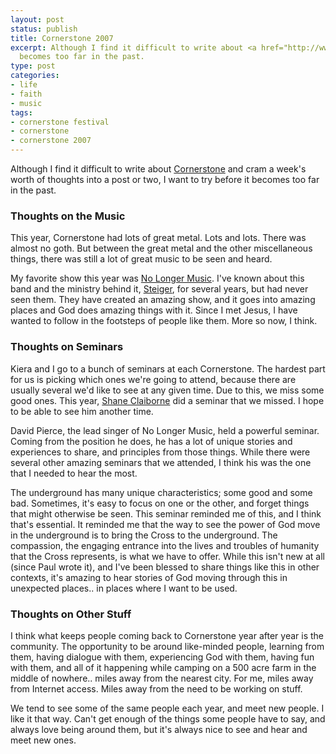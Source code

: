 ```yaml
---
layout: post
status: publish
title: Cornerstone 2007
excerpt: Although I find it difficult to write about <a href="http://www.cornerstonefestival.com/">Cornerstone</a> and cram a week's worth of thoughts into a post or two, I want to try before it
  becomes too far in the past.
type: post
categories:
- life
- faith
- music
tags:
- cornerstone festival
- cornerstone
- cornerstone 2007
---
```

Although I find it difficult to write about <a href="http://www.cornerstonefestival.com/">Cornerstone</a> and cram a week's worth of thoughts into a post or two, I want to try before it becomes too far in the past.
<h3>Thoughts on the Music</h3>
This year, Cornerstone had lots of great metal. Lots and lots. There was almost no goth. But between the great metal and the other miscellaneous things, there was still a lot of great music to be seen and heard.

My favorite show this year was <a href="http://www.nolongermusic.com/">No Longer Music</a>.  I've known about this band and the ministry behind it, <a href="http://www.steiger.org/">Steiger</a>, for several years, but had never seen them. They have created an amazing show, and it goes into amazing places and God does amazing things with it. Since I met Jesus, I have wanted to follow in the footsteps of people like them. More so now, I think.
<h3>Thoughts on Seminars</h3>
Kiera and I go to a bunch of seminars at each Cornerstone. The hardest part for us is picking which ones we're going to attend, because there are usually several we'd like to see at any given time. Due to this, we miss some good ones. This year, <a href="http://www.thesimpleway.org/index.html">Shane Claiborne</a> did a seminar that we missed. I hope to be able to see him another time.

David Pierce, the lead singer of No Longer Music, held a powerful seminar. Coming from the position he does, he has a lot of unique stories and experiences to share, and principles from those things. While there were several other amazing seminars that we attended, I think his was the one that I needed to hear the most.

The underground has many unique characteristics; some good and some bad. Sometimes, it's easy to focus on one or the other, and forget things that might otherwise be seen. This seminar reminded me of this, and I think that's essential. It reminded me that the way to see the power of God move in the underground is to bring the Cross to the underground. The compassion, the engaging entrance into the lives and troubles of humanity that the Cross represents, is what we have to offer. While this isn't new at all (since Paul wrote it), and I've been blessed to share things like this in other contexts, it's amazing to hear stories of God moving through this in unexpected places.. in places where I want to be used.
<h3>Thoughts on Other Stuff</h3>
I think what keeps people coming back to Cornerstone year after year is the community. The opportunity to be around like-minded people, learning from them, having dialogue with them, experiencing God with them, having fun with them, and all of it happening while camping on a 500 acre farm in the middle of nowhere.. miles away from the nearest city. For me, miles away from Internet access. Miles away from the need to be working on stuff.

We tend to see some of the same people each year, and meet new people. I like it that way. Can't get enough of the things some people have to say, and always love being around them, but it's always nice to see and hear and meet new ones.
